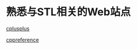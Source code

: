 # 熟悉与STL相关的Web站点

[cplusplus](http://www.cplusplus.com/reference/)

[cppreference](https://en.cppreference.com/w/cpp)


